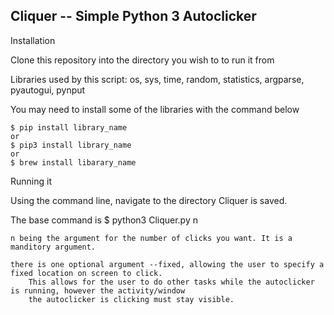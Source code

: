 ## Cliquer -- Simple Python 3 Autoclicker 

Installation

Clone this repository into the directory you wish to to run it from

Libraries used by this script: os, sys, time, random, statistics, argparse, pyautogui, pynput
    
You may need to install some of the libraries with the command below
    
    $ pip install library_name
    or
    $ pip3 install library_name
    or 
    $ brew install libarary_name

Running it

Using the command line, navigate to the directory Cliquer is saved. 

The base command is $ python3 Cliquer.py n 

    n being the argument for the number of clicks you want. It is a manditory argument. 
    
    there is one optional argument --fixed, allowing the user to specify a fixed location on screen to click. 
        This allows for the user to do other tasks while the autoclicker is running, however the activity/window 
        the autoclicker is clicking must stay visible. 
